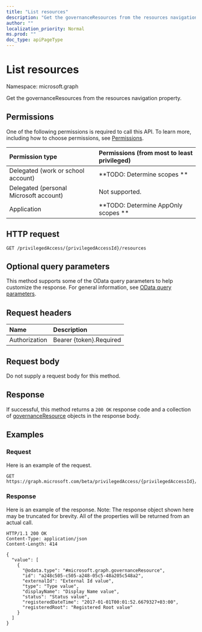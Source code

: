 ```yaml
---
title: "List resources"
description: "Get the governanceResources from the resources navigation property."
author: ""
localization_priority: Normal
ms.prod: ""
doc_type: apiPageType
---
```


# List resources

Namespace: microsoft.graph

Get the governanceResources from the resources navigation property.

## Permissions
One of the following permissions is required to call this API. To learn more, including how to choose permissions, see [Permissions](/concepts/permissions-reference.md).

|Permission type|Permissions (from most to least privileged)|
|:---|:---|
|Delegated (work or school account)|**TODO: Determine scopes **|
|Delegated (personal Microsoft account)|Not supported.|
|Application|**TODO: Determine AppOnly scopes **|

## HTTP request
<!-- {
  "blockType": "ignored"
}
-->
``` http
GET /privilegedAccess/{privilegedAccessId}/resources
```

## Optional query parameters
This method supports some of the OData query parameters to help customize the response. For general information, see [OData query parameters](/graph/query-parameters).

## Request headers
|Name|Description|
|:---|:---|
|Authorization|Bearer {token}.Required|

## Request body
Do not supply a request body for this method.

## Response
If successful, this method returns a `200 OK` response code and a collection of [governanceResource](../resources/governanceresource.md) objects in the response body.

## Examples

### Request
Here is an example of the request.
<!-- {
  "blockType": "request",
  "name": "get_governanceresource"
}
-->
``` http
GET https://graph.microsoft.com/beta/privilegedAccess/{privilegedAccessId}/resources
```

### Response
Here is an example of the response. Note: The response object shown here may be truncated for brevity. All of the properties will be returned from an actual call.
<!-- {
  "blockType": "response",
  "truncated": true,
  "@odata.type": "collection(microsoft.graph.governanceresource)"
}
-->
``` http
HTTP/1.1 200 OK
Content-Type: application/json
Content-Length: 414

{
  "value": [
    {
      "@odata.type": "#microsoft.graph.governanceResource",
      "id": "a248c505-c505-a248-05c5-48a205c548a2",
      "externalId": "External Id value",
      "type": "Type value",
      "displayName": "Display Name value",
      "status": "Status value",
      "registeredDateTime": "2017-01-01T00:01:52.6679327+03:00",
      "registeredRoot": "Registered Root value"
    }
  ]
}
```

